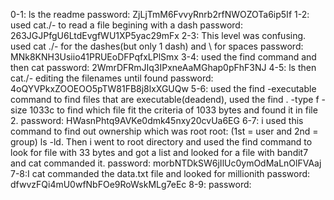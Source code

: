 0-1: ls the readme
  password: ZjLjTmM6FvvyRnrb2rfNWOZOTa6ip5If
1-2: used cat./- to read a file begining with a dash
  password: 263JGJPfgU6LtdEvgfWU1XP5yac29mFx
2-3: This level was confusing. used cat ./- for the dashes(but only 1 dash) and \ for spaces
  password: MNk8KNH3Usiio41PRUEoDFPqfxLPlSmx
3-4: used the find command and then cat
  password: 2WmrDFRmJIq3IPxneAaMGhap0pFhF3NJ
4-5: ls then cat./- editing the filenames until found
  password: 4oQYVPkxZOOEOO5pTW81FB8j8lxXGUQw
5-6: used the find -executable command to find files that are executable(deadend), used the find . -type f -size 1033c to find which file fit the criteria of 1033 bytes and found it in file 2. 
  password: HWasnPhtq9AVKe0dmk45nxy20cvUa6EG
6-7: i used this command to find out ownership which was root root: (1st = user and 2nd = group) ls -ld. Then i went to root directory and used the find command to look for file with 33 bytes and got a list and looked for a file with bandit7 and cat commanded it.
  password: morbNTDkSW6jIlUc0ymOdMaLnOlFVAaj
7-8:I cat commanded the data.txt file and looked for millionith
  password: dfwvzFQi4mU0wfNbFOe9RoWskMLg7eEc
8-9: 
  password: 
  


